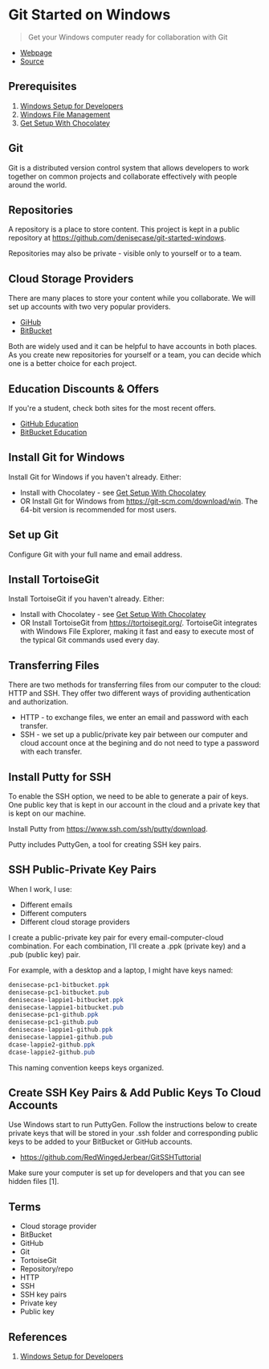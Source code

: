 # Git Started on Windows

> Get your Windows computer ready for collaboration with Git

- [Webpage](https://github.com/denisecase/git-started-windows)
- [Source](https://denisecase.github.io/git-started-windows/)

## Prerequisites

1. [Windows Setup for Developers](https://github.com/denisecase/windows-setup)
1. [Windows File Management](https://github.com/denisecase/windows-file-management)
1. [Get Setup With Chocolatey](https://github.com/denisecase/get-setup-with-chocolatey)

## Git

Git is a distributed version control system that allows developers to work together on common projects and collaborate effectively with people around the world.

## Repositories

A repository is a place to store content. This project is kept in a public repository at <https://github.com/denisecase/git-started-windows>.

Repositories may also be private - visible only to yourself or to a team.

## Cloud Storage Providers

There are many places to store your content while you collaborate. We will set up accounts with two very popular providers.

- [GiHub](https://github.com/)
- [BitBucket](https://bitbucket.org)

Both are widely used and it can be helpful to have accounts in both places. As you create new repositories for yourself or a team, you can decide which one is a better choice for each project.

## Education Discounts & Offers

If you're a student, check both sites for the most recent offers.

- [GitHub Education](https://education.github.com/)
- [BitBucket Education](https://bitbucket.org/product/education)

## Install Git for Windows

Install Git for Windows if you haven't already. Either:

- Install with Chocolatey - see [Get Setup With Chocolatey](https://github.com/denisecase/get-setup-with-chocolatey)
- OR Install Git for Windows from <https://git-scm.com/download/win>. The 64-bit version is recommended for most users.

## Set up Git

Configure Git with your full name and email address.

## Install TortoiseGit

Install TortoiseGit if you haven't already. Either:

- Install with Chocolatey - see [Get Setup With Chocolatey](https://github.com/denisecase/get-setup-with-chocolatey)
- OR Install TortoiseGit from <https://tortoisegit.org/>. TortoiseGit integrates with Windows File Explorer, making it fast and easy to execute most of the typical Git commands used every day.

## Transferring Files

There are two methods for transferring files from our computer to the cloud: HTTP and SSH. They offer two different ways of providing authentication and authorization.

- HTTP - to exchange files, we enter an email and password with each transfer.
- SSH - we set up a public/private key pair between our computer and cloud account once at the begining and do not need to type a password with each transfer.

## Install Putty for SSH

To enable the SSH option, we need to be able to generate a pair of keys. One public key that is kept in our account in the cloud and a private key that is kept on our machine.

Install Putty from <https://www.ssh.com/ssh/putty/download>.

Putty includes PuttyGen, a tool for creating SSH key pairs.

## SSH Public-Private Key Pairs

When I work, I use:

- Different emails
- Different computers
- Different cloud storage providers

I create a public-private key pair for every email-computer-cloud combination. For each combination, I'll create a .ppk (private key) and a .pub (public key) pair.

For example, with a desktop and a laptop, I might have keys named:

```PowerShell
denisecase-pc1-bitbucket.ppk
denisecase-pc1-bitbucket.pub
denisecase-lappie1-bitbucket.ppk
denisecase-lappie1-bitbucket.pub
denisecase-pc1-github.ppk
denisecase-pc1-github.pub
denisecase-lappie1-github.ppk
denisecase-lappie1-github.pub
dcase-lappie2-github.ppk
dcase-lappie2-github.pub
```

This naming convention keeps keys organized.

## Create SSH Key Pairs & Add Public Keys To Cloud Accounts

Use Windows start to run PuttyGen. Follow the instructions below to create private keys that will be stored in your .ssh folder and corresponding public keys to be added to your BitBucket or GitHub accounts.

- <https://github.com/RedWingedJerbear/GitSSHTuttorial>

Make sure your computer is set up for developers and that you can see hidden files [1].

## Terms

- Cloud storage provider
- BitBucket
- GitHub
- Git
- TortoiseGit
- Repository/repo
- HTTP
- SSH
- SSH key pairs
- Private key
- Public key

## References

1. [Windows Setup for Developers](https://github.com/denisecase/windows-setup)

